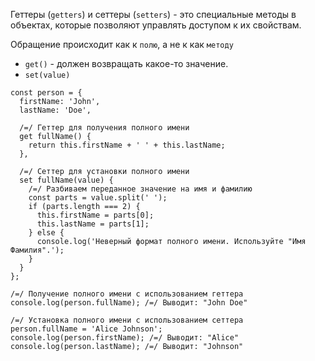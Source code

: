 Геттеры (`getters`) и сеттеры (`setters`) - это специальные методы в объектах, которые позволяют управлять доступом к их свойствам.

Обращение происходит как к `полю`, а не к как `методу`
- `get()` - должен возвращать какое-то значение.
- `set(value)`

```
const person = {
  firstName: 'John',
  lastName: 'Doe',

  /=/ Геттер для получения полного имени
  get fullName() {
    return this.firstName + ' ' + this.lastName;
  },

  /=/ Сеттер для установки полного имени
  set fullName(value) {
    /=/ Разбиваем переданное значение на имя и фамилию
    const parts = value.split(' ');
    if (parts.length === 2) {
      this.firstName = parts[0];
      this.lastName = parts[1];
    } else {
      console.log('Неверный формат полного имени. Используйте "Имя Фамилия".');
    }
  }
};

/=/ Получение полного имени с использованием геттера
console.log(person.fullName); /=/ Выводит: "John Doe"

/=/ Установка полного имени с использованием сеттера
person.fullName = 'Alice Johnson';
console.log(person.firstName); /=/ Выводит: "Alice"
console.log(person.lastName); /=/ Выводит: "Johnson"
```

